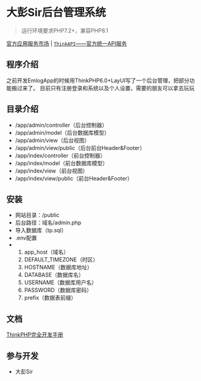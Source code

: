 大彭Sir后台管理系统
===============

> 运行环境要求PHP7.2+，兼容PHP8.1

[官方应用服务市场](https://market.topthink.com) | [`ThinkAPI`——官方统一API服务](https://docs.topthink.com/think-api)

## 程序介绍

之前开发EmlogApp的时候用ThinkPHP6.0+LayUI写了一个后台管理，把部分功能搬过来了。
目前只有注册登录和系统以及个人设置，需要的朋友可以拿去玩玩

## 目录介绍

* /app/admin/controller（后台控制器）
* /app/admin/model（后台数据库模型）
* /app/admin/view（后台视图）
* /app/admin/view/public（后台前台Header&Footer）
* /app/index/controller（前台控制器）
* /app/index/model（前台数据库模型）
* /app/index/view（前台视图）
* /app/index/view/public（前台Header&Footer）

## 安装

* 网站目录：/public
* 后台路径：域名/admin.php
* 导入数据库（tp.sql）
* .env配置
* 
    1. app_host（域名）
    2. DEFAULT_TIMEZONE（时区）
    3. HOSTNAME（数据库地址）
    4. DATABASE（数据库名）
    5. USERNAME（数据库用户名）
    6. PASSWORD（数据库密码）
    7. prefix（数据表前缀）

## 文档

[ThinkPHP完全开发手册](https://www.kancloud.cn/manual/thinkphp6_0/content)

## 参与开发
* 大彭Sir
